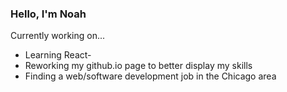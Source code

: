 ### Hello, I'm Noah

Currently working on...
- Learning React-
- Reworking my github.io page to better display my skills
- Finding a web/software development job in the Chicago area
